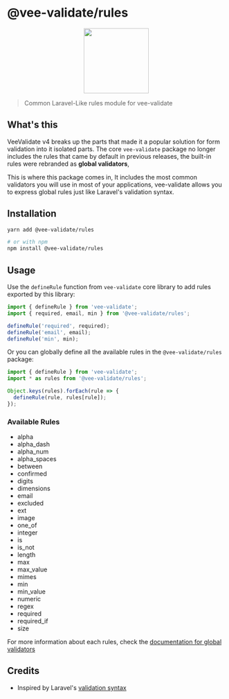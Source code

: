 # @vee-validate/rules

<p align="center">
  <a href="https://vee-validate.logaretm.com/v4/guide/global-validators" target="_blank">
    <img width="150" src="https://github.com/logaretm/vee-validate/blob/main/logo.png">
  </a>
</p>

> Common Laravel-Like rules module for vee-validate

## What's this

VeeValidate v4 breaks up the parts that made it a popular solution for form validation into it isolated parts. The core `vee-validate` package no longer includes the rules that came by default in previous releases, the built-in rules were rebranded as **global validators**,

This is where this package comes in, It includes the most common validators you will use in most of your applications, vee-validate allows you to express global rules just like Laravel's validation syntax.

## Installation

```sh
yarn add @vee-validate/rules

# or with npm
npm install @vee-validate/rules
```

## Usage

Use the `defineRule` function from `vee-validate` core library to add rules exported by this library:

```js
import { defineRule } from 'vee-validate';
import { required, email, min } from '@vee-validate/rules';

defineRule('required', required);
defineRule('email', email);
defineRule('min', min);
```

Or you can globally define all the available rules in the `@vee-validate/rules` package:

```js
import { defineRule } from 'vee-validate';
import * as rules from '@vee-validate/rules';

Object.keys(rules).forEach(rule => {
  defineRule(rule, rules[rule]);
});
```

### Available Rules

- alpha
- alpha_dash
- alpha_num
- alpha_spaces
- between
- confirmed
- digits
- dimensions
- email
- excluded
- ext
- image
- one_of
- integer
- is
- is_not
- length
- max
- max_value
- mimes
- min
- min_value
- numeric
- regex
- required
- required_if
- size

For more information about each rules, check the [documentation for global validators](https://vee-validate.logaretm.com/v4/guide/global-validators)

## Credits

- Inspired by Laravel's [validation syntax](https://laravel.com/docs/5.4/validation)
